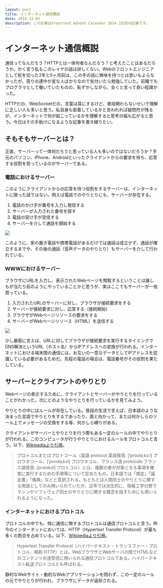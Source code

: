 ```yaml
---
layout: post
title: インターネット通信概説
date: 2014-12-03
description: この記事はFrontrend Advent Calendar 2014 3日目の記事です。
---
```


# インターネット通信概説

通信ってなんだろう？HTTPとは一体何者なんだろう？と考えたことはあるだろうか。かく言う私もこのレイヤの話は詳しくない。Webのフロントエンジニアとして舵を切った2年と5ヶ月前は、この手の話に興味を持つとは思いもよらなかったが、周りの連中が変な人ばかりなので気付いたら勉強していた。前職でもプログラマとして働いていたものの、恥ずかしながら、全くと言って良い程疎かった。

HTTPだの、WebSocketだの、言葉は耳にするけど、普段関わらないせいで理解に乏しい人も多いと思う。私自身も密着しているかと言われれば疑問符が残るが、インターネットで何が起こっているかを理解すると思考の幅も広がると思う。今日はその手助けになるような記事を書き綴りたい。

## そもそもサーバーとは？

正直、サーバーって一体何だろうと思っている人も多いのではないだろうか？手元のパソコン、iPhone、Androidといったクライアントからの要求を待ち、応答する役割を担っているのがサーバーである。

### 電話におけるサーバー

このようにクライアントからの応答を待つ役割をするサーバーは、インターネットに限った話ではない。例えば電話でのやりとりにも、サーバーが存在する。

1. 電話のかけ手が番号を入力し発信する
2. サーバーが入力された番号を探す
3. 電話の受け手が受信する
4. サーバーを介して通話を開始する

![](/img/posts/what-is-internet/network1.gif)

このように、家の置き電話や携帯電話があるだけでは通話は成立せず、通話が確立するまでや、その後の通話（音声データのやりとり）もサーバーを介して行われている。

### WWWにおけるサーバー

ブラウザにURLを入力し、表示されたWebページを閲覧するということは誰しもが当たり前のようにやっていることかと思うが、実はここでもサーバーが一役買っている。

1. 入力されたURLのサーバーに対し、ブラウザが接続要求をする
2. サーバーが接続要求に対し、応答する（接続開始）
3. ブラウザがWebページリソースの要求をする
4. サーバーがWebページリソース（HTML）を送信する

![](/img/posts/what-is-internet/network2.gif)

少し厳密に言えば、URLに対してブラウザが接続要求を実行するタイミングでDNS解決というURL（ホスト名）からIPアドレスへの変換が行われる。インターネットにおける端末間の通信には、お互いの一意なデータとしてIPアドレスを認識している必要があるためだ。先程の電話の場合は、電話番号がその役割を果たしている。

## サーバーとクライアントのやりとり

Webページの表示するために、クライアントとサーバーがやりとりを行っていることがわかった。次にどのようなやりとりを行っているかを見てみよう。

やりとりの中にはルールが存在している。普段の生活で言えば、日本語のような決まった言語でやりとりをするであったり、面と向かって、または何かしらのツール上でメッセージの交換をする等、何かしら縛りがある。

クライアントがサーバーとやりとりを行う際もある一定のルールの中でやりとりが行われる。このコンピュータが行うやりとりにおけるルールをプロトコルと言う。以下、[Wikipediaより引用](http://ja.wikipedia.org/wiki/%E3%83%97%E3%83%AD%E3%83%88%E3%82%B3%E3%83%AB)。

>プロトコルまたはプロトコール（英語 protocol 英語発音: [ˈproutəˌkɔːl] プロウタコール、[ˈproutəˌkɔl] プロウタコル、フランス語 protocole フランス語発音: [prɔtɔkɔl] プロトコル）とは、複数の者が対象となる事項を確実に実行するための手順等について定めたもの。日本語では「規定」「議定書」「儀典」などと意訳される。もともとは人間同士のやりとりに関する用語としてのみ用いられていたが、近年では派生的に、情報工学分野でマシンやソフトウェア同士のやりとりに関する概念を指すためにも用いられるようになった。

### インターネットにおけるプロトコル

プロトコルの中でも、特に通信に関するプロトコルは通信プロトコルと言う。昨今のインターネットにおいては、HTTP（Hypertext Transfer Protocol）が最も多くの割合を占めている。以下、[Wikipediaより引用](http://ja.wikipedia.org/wiki/Hypertext_Transfer_Protocol)。

>Hypertext Transfer Protocol（ハイパーテキスト・トランスファー・プロトコル、略称 HTTP）とは、WebブラウザとWebサーバの間でHTMLなどのコンテンツの送受信に用いられる通信プロトコルである。ハイパーテキスト転送プロトコルとも呼ばれる。

静的なWebサイト・動的なWebアプリケーションを問わず、この一定のルールの元でやりとりが行われ、ブラウザにデータが返却される。